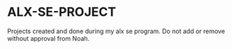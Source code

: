 # ALX-SE-PROJECT
Projects created and done during my alx se program. Do not add or remove without approval from Noah.
